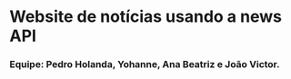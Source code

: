 # Website de notícias usando a news API

### Equipe: Pedro Holanda, Yohanne, Ana Beatriz e João Victor.
